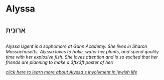 <Head>
  <h1> Alyssa <h1>
<body>
  <h2> ארונית <h2>
  <h6>
  <p> Alyssa Ugent is a sophomore at Gann Academy. She lives in Sharon Massachusetts. Alyssa loves to bake, water her plants, and spend quality time with her explosive fish. She loves attention and is so excited that her friends are planning to make a 3ftx3ft poster of her! <p>
    <!-- Alyssa cant wait! -->
  <a href = https://www.tisharon.org/youth-programs.html > click here to learn more about Alyssa's involvment in jewish life </a>
